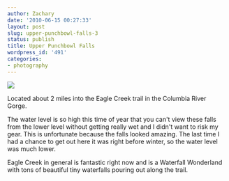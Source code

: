 ```yaml
---
author: Zachary
date: '2010-06-15 00:27:33'
layout: post
slug: upper-punchbowl-falls-3
status: publish
title: Upper Punchbowl Falls
wordpress_id: '491'
categories:
- photography
---
```


<a href="http://www.flickr.com/photos/zacharyz/4698736824/"><img class="center" src="http://farm5.static.flickr.com/4068/4698736824_36204172ce_b.jpg"></a>


Located about 2 miles into the Eagle Creek trail in the Columbia River Gorge.

  
The water level is so high this time of year that you can't view these falls
from the lower level without getting really wet and I didn't want to risk my
gear. This is unfortunate because the falls looked amazing. The last time I
had a chance to get out here it was right before winter, so the water level
was much lower.

  
Eagle Creek in general is fantastic right now and is a Waterfall Wonderland
with tons of beautiful tiny waterfalls pouring out along the trail.

